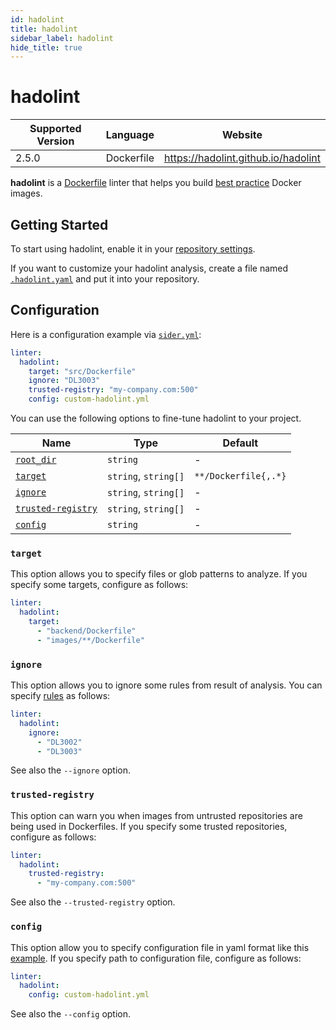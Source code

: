 ```yaml
---
id: hadolint
title: hadolint
sidebar_label: hadolint
hide_title: true
---
```


# hadolint

| Supported Version | Language   | Website                             |
| ----------------- | ---------- | ----------------------------------- |
| 2.5.0             | Dockerfile | https://hadolint.github.io/hadolint |

**hadolint** is a [Dockerfile](https://docs.docker.com/engine/reference/builder) linter that helps you build [best practice](https://docs.docker.com/develop/develop-images/dockerfile_best-practices/) Docker images.

## Getting Started

To start using hadolint, enable it in your [repository settings](../../getting-started/repository-settings.md).

If you want to customize your hadolint analysis, create a file named [`.hadolint.yaml`](https://github.com/hadolint/hadolint#configure) and put it into your repository.

## Configuration

Here is a configuration example via [`sider.yml`](../../getting-started/custom-configuration.md):

```yaml
linter:
  hadolint:
    target: "src/Dockerfile"
    ignore: "DL3003"
    trusted-registry: "my-company.com:500"
    config: custom-hadolint.yml
```

You can use the following options to fine-tune hadolint to your project.

| Name                                                                                  | Type                 | Default              |
| ------------------------------------------------------------------------------------- | -------------------- | -------------------- |
| [`root_dir`](../../getting-started/custom-configuration.md#linteranalyzer_idroot_dir) | `string`             | -                    |
| [`target`](#target)                                                                   | `string`, `string[]` | `**/Dockerfile{,.*}` |
| [`ignore`](#ignore)                                                                   | `string`, `string[]` | -                    |
| [`trusted-registry`](#trusted-registry)                                               | `string`, `string[]` | -                    |
| [`config`](#config)                                                                   | `string`             | -                    |

### `target`

This option allows you to specify files or glob patterns to analyze. If you specify some targets, configure as follows:

```yaml
linter:
  hadolint:
    target:
      - "backend/Dockerfile"
      - "images/**/Dockerfile"
```

### `ignore`

This option allows you to ignore some rules from result of analysis. You can specify [rules](https://github.com/hadolint/hadolint#rules) as follows:

```yaml
linter:
  hadolint:
    ignore:
      - "DL3002"
      - "DL3003"
```

See also the `--ignore` option.

### `trusted-registry`

This option can warn you when images from untrusted repositories are being used in Dockerfiles. If you specify some trusted repositories, configure as follows:

```yaml
linter:
  hadolint:
    trusted-registry:
      - "my-company.com:500"
```

See also the `--trusted-registry` option.

### `config`

This option allow you to specify configuration file in yaml format like this [example](https://github.com/hadolint/hadolint#configure). If you specify path to configuration file, configure as follows:

```yaml
linter:
  hadolint:
    config: custom-hadolint.yml
```

See also the `--config` option.
